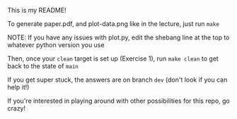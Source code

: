This is my README!

To generate paper.pdf, and plot-data.png like in the lecture, just run `make`

NOTE: If you have any issues with plot.py, edit the shebang line at the top to whatever python version you use

Then, once your `clean` target is set up (Exercise 1), run `make clean` to get back to the state of `main`

If you get super stuck, the answers are on branch `dev` (don't look if you can help it!)

If you're interested in playing around with other possibilities for this repo, go crazy!
